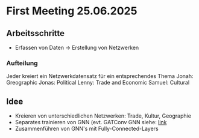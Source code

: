 # First Meeting 25.06.2025

## Arbeitsschritte

- Erfassen von Daten -> Erstellung von Netzwerken

### Aufteilung

Jeder kreiert ein Netzwerkdatensatz für ein entsprechendes Thema
Jonah:  Greographic
Jonas:  Political
Lenny:  Trade and Economic
Samuel: Cultural

## Idee

- Kreieren von unterschiedlichen Netzwerken: Trade, Kultur, Geographie
- Separates trainieren von GNN (evt. GATConv GNN siehe: [link](https://medium.com/stanford-cs224w/incorporating-edge-features-into-graph-neural-networks-for-country-gdp-predictions-1d4dea68337d)
- Zusammenführen von GNN's mit Fully-Connected-Layers
